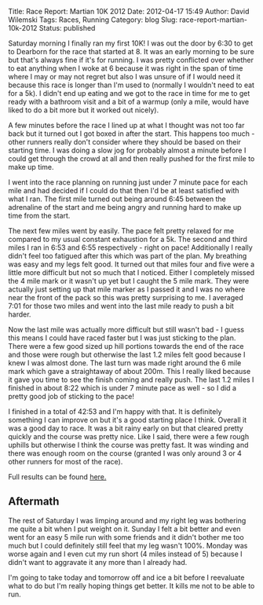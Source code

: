 Title: Race Report: Martian 10K 2012
Date: 2012-04-17 15:49
Author: David Wilemski
Tags: Races, Running
Category: blog
Slug: race-report-martian-10k-2012
Status: published

Saturday morning I finally ran my first 10K\! I was out the door by 6:30
to get to Dearborn for the race that started at 8. It was an early
morning to be sure but that's always fine if it's for running. I was
pretty conflicted over whether to eat anything when I woke at 6 because
it was right in the span of time where I may or may not regret but also
I was unsure of if I would need it because this race is longer than I'm
used to (normally I wouldn't need to eat for a 5k). I didn't end up
eating and we got to the race in time for me to get ready with a
bathroom visit and a bit of a warmup (only a mile, would have liked to
do a bit more but it worked out nicely).

A few minutes before the race I lined up at what I thought was not too
far back but it turned out I got boxed in after the start. This happens
too much - other runners really don't consider where they should be
based on their starting time. I was doing a slow jog for probably almost
a minute before I could get through the crowd at all and then really
pushed for the first mile to make up time.

I went into the race planning on running just under 7 minute pace for
each mile and had decided if I could do that then I'd be at least
satisfied with what I ran. The first mile turned out being around 6:45
between the adrenaline of the start and me being angry and running hard
to make up time from the start.

The next few miles went by easily. The pace felt pretty relaxed for me
compared to my usual constant exhaustion for a 5k. The second and third
miles I ran in 6:53 and 6:55 respectively - right on pace\! Additionally
I really didn't feel too fatigued after this which was part of the plan.
My breathing was easy and my legs felt good. It turned out that miles
four and five were a little more difficult but not so much that I
noticed. Either I completely missed the 4 mile mark or it wasn't up yet
but I caught the 5 mile mark. They were actually just setting up that
mile marker as I passed it and I was no where near the front of the pack
so this was pretty surprising to me. I averaged 7:01 for those two miles
and went into the last mile ready to push a bit harder.

Now the last mile was actually more difficult but still wasn't bad - I
guess this means I could have raced faster but I was just sticking to
the plan. There were a few good sized up hill portions towards the end
of the race and those were rough but otherwise the last 1.2 miles felt
good because I knew I was almost done. The last turn was made right
around the 6 mile mark which gave a straightaway of about 200m. This I
really liked because it gave you time to see the finish coming and
really push. The last 1.2 miles I finished in about 8:22 which is under
7 minute pace as well - so I did a pretty good job of sticking to the
pace\!

I finished in a total of 42:53 and I'm happy with that. It is definitely
something I can improve on but it's a good starting place I think.
Overall it was a good day to race. It was a bit rainy early on but that
cleared pretty quickly and the course was pretty nice. Like I said,
there were a few rough uphills but otherwise I think the course was
pretty fast. It was winding and there was enough room on the course
(granted I was only around 3 or 4 other runners for most of the race).

Full results can be found
[here.](http://www.timing.runningfitsites.com/raceresults.php?RaceID=31)

## Aftermath

The rest of Saturday I was limping around and my right leg was bothering
me quite a bit when I put weight on it. Sunday I felt a bit better and
even went for an easy 5 mile run with some friends and it didn't bother
me too much but I could definitely still feel that my leg wasn't 100%.
Monday was worse again and I even cut my run short (4 miles instead of
5) because I didn't want to aggravate it any more than I already had.

I'm going to take today and tomorrow off and ice a bit before I
reevaluate what to do but I'm really hoping things get better. It kills
me not to be able to run.
